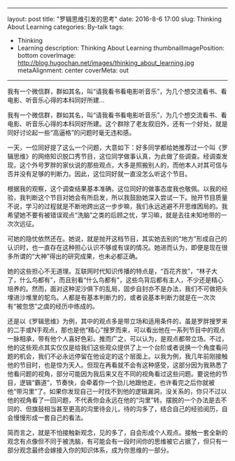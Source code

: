 
---
layout: post
title: "罗辑思维引发的思考"
date: 2016-8-6 17:00
slug: Thinking About Learning
categories: By-talk
tags:
- Thinking
- Learning
description: Thinking About Learning
thumbnailImagePosition: bottom
coverImage: http://blog.hugochan.net/images/thinking_about_learning.jpg
metaAlignment: center
coverMeta: out
---

我有一个微信群，群如其名，叫“请我看书看电影听音乐”，为几个想交流看书、看电影、听音乐心得的本科同好所建...
<!-- excerpt -->

我有一个微信群，群如其名，叫“请我看书看电影听音乐”，为几个想交流看书、看电影、听音乐心得的本科同好所建。这个群除了老友叙旧外，还有一个好处，就是同好讨论起一些“高逼格”的问题时毫无违和感。

一天，一位同好提了这么一个问题，大意如下：好多同学都给她推荐过一个叫《罗辑思维》的网络知识脱口秀节目，这位同学做事认真，为此做了些调查。经调查发现，这个外号罗胖的家伙说的那些观点，大多是照搬别人的，而他本人对其可信与否并没有足够的判断力。因此，这位同好就一直没怎么听这个节目。

根据我的观察，这个调查结果基本准确，这位同好的做事态度我也敬佩。以我的经验，我判断这个节目对她会有所启发，所以我鼓励她深入尝试一下。抛开节目质量不说，学习的过程就是不断地跨出这一步步嘛，我们永远逃避不开思维困局的。我希望她不要有被错误观点“洗脑”之类的后顾之忧，学习嘛，就是去往未知地带的一次次远征。

可她的隐忧依然还在。她说，就是抛开这档节目，其实她去别的“地方”形成自己的认识时，也一直存在这种担心认识不够或有误的情况。她进而认为，即便是现在很多所谓的“大神”得出的研究成果，也未必都正确。

她的这些担心不无道理。互联网时代知识传播的特点是，“百花齐放”，“林子大了，什么鸟都有”，而且别看“什么鸟都有”，这些鸟背后都有主人，不少还是精心培养的。然而，面对这种泥沙俱下的乱局，固步自封亦不是办法，我们不可做把头埋进沙堆里的鸵鸟。人都是有基本判断力的，或者说基本判断力就是在一次次有“被忽悠”之虞的经历中练成的。

还是以《罗辑思维》为例，其中的观点多是带立场和适用条件的，虽是罗胖搜罗来的二手或N手观点，那也是他“精心”搜罗而来，可以看出他在一系列节目中的观点一脉相承，带有他个人喜好色彩。推而广之，可以认为，是观点都带立场。不过，他的这些观点其实仅仅是给我们这些观众提供了上一个台阶或者说换一个角度看问题的机会，我们不必永远停留在他设定的这个层面上。以我为例，我几年前刚接触他的节目时，也是惊为天人。但现在再看就不会有这种感受，这部分因为我熟悉了他看问题的视角，部分可能因为我后来又在不同的视角看过这些问题。要说他的节目，逻辑“霸道”，节奏快，会牵着你一个劲儿地跟他走，也许看完之后你就被他“带沟里”了。如果你发现自己一时找不到他的逻辑漏洞，没关系的，你只不过以他的视角看了一回问题，不代表你会永远在他的“沟里”转。摆脱的一个办法是去不同的、但旗鼓相当甚至更高的沟里待会儿，待的沟多了，结合自己的经验阅历，自会慢慢形成一套自己的看法。

简而言之，就是不怕接触新观念，见的多了，自会形成个人观点。接触一套全新的观念有点像但不同于被洗脑，有可能会有一段时间你的思维被它占据了，但只有一部分观念最终会嫁接入你的知识体系，成为你思维的一部分。
